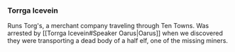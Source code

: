 ### Torrga Icevein

Runs Torg's, a merchant company traveling through Ten Towns. Was arrested by [[Torrga Icevein#Speaker Oarus|Oarus]] when we discovered they were transporting a dead body of a half elf, one of the missing miners.